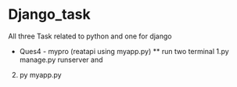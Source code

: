 # Django_task
All three Task related to python and one for django 
* Ques4 - mypro (reatapi using myapp.py)
** run two terminal
1.py manage.py runserver and
2. py myapp.py
